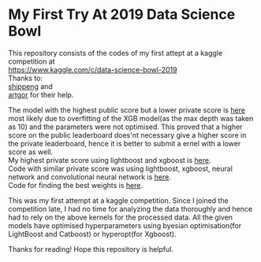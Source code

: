 # My First Try At 2019 Data Science Bowl 

This repository consists of the codes of my first attept at a kaggle competition at <br/>
https://www.kaggle.com/c/data-science-bowl-2019 \
Thanks to: \
[shippeng](https://www.kaggle.com/shippeng/convert-to-regression-classification) and \
[artgor](https://www.kaggle.com/artgor/quick-and-dirty-regression) for their help.

The model with the highest public score but a lower private score is [here](Overfit.ipynb) most likely due to overfitting of the XGB model(as the max depth was taken as 10) and the parameters were not optimised. This proved that a higher score on the public leaderboard does'nt necessary give a higher score in the private leaderboard, hence it is better to submit a ernel with a lower score as well. \
My highest private score using lightboost and xgboost is [here](Highest_Score_0.ipynb).\
Code with similar private score was using lightboost, xgboost, neural network and convolutional neural network is [here](Highest_Score_1.ipynb).\
Code for finding the best weights is [here](weights_calculation.ipynb).

This was my first attempt at a kaggle competition. Since I joined the competition late, I had no time for analyzing the data thoroughly and hence had to rely on the above kernels for the processed data. All the given models have optimised hyperparameters using byesian optimisation(for LightBoost and Catboost) or hyperopt(for Xgboost).

Thanks for reading!
Hope this repository is helpful.



